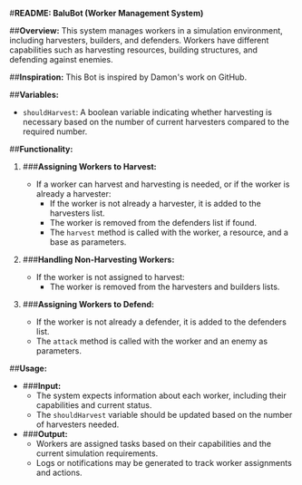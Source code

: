 #****README: BaluBot (Worker Management System)****

##**Overview:**
This system manages workers in a simulation environment, including harvesters, builders, and defenders. Workers have different capabilities such as harvesting resources, building structures, and defending against enemies.

##**Inspiration:**
This Bot is inspired by Damon's work on GitHub.

##**Variables:**
- `shouldHarvest`: A boolean variable indicating whether harvesting is necessary based on the number of current harvesters compared to the required number.

##**Functionality:**

1. ###**Assigning Workers to Harvest:**
    - If a worker can harvest and harvesting is needed, or if the worker is already a harvester:
        - If the worker is not already a harvester, it is added to the harvesters list.
        - The worker is removed from the defenders list if found.
        - The `harvest` method is called with the worker, a resource, and a base as parameters.

2. ###**Handling Non-Harvesting Workers:**
    - If the worker is not assigned to harvest:
        - The worker is removed from the harvesters and builders lists.
   
3. ###**Assigning Workers to Defend:**
    - If the worker is not already a defender, it is added to the defenders list.
    - The `attack` method is called with the worker and an enemy as parameters.

##**Usage:**
- ###**Input:** 
    - The system expects information about each worker, including their capabilities and current status.
    - The `shouldHarvest` variable should be updated based on the number of harvesters needed.
- ###**Output:**
    - Workers are assigned tasks based on their capabilities and the current simulation requirements.
    - Logs or notifications may be generated to track worker assignments and actions.
